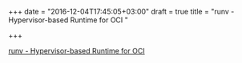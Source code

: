 +++
date = "2016-12-04T17:45:05+03:00"
draft = true
title = "runv - Hypervisor-based Runtime for OCI "

+++

<p><a href="https://t.co/4VF8BDvx9f">runv - Hypervisor-based Runtime for OCI </a></p>
